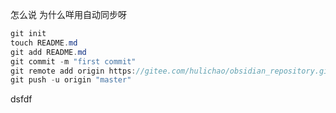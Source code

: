 怎么说
为什么咩用自动同步呀


```java
git init 
touch README.md
git add README.md
git commit -m "first commit"
git remote add origin https://gitee.com/hulichao/obsidian_repository.git
git push -u origin "master"
```


dsfdf

